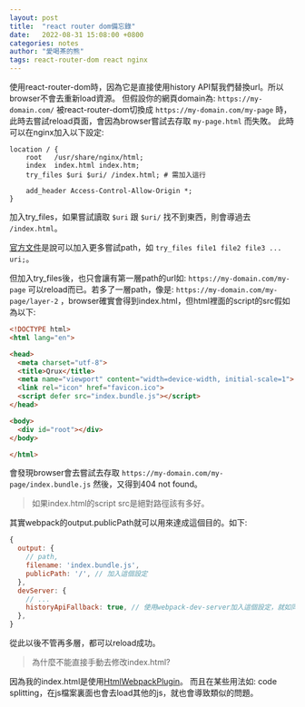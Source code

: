 ```yaml
---
layout: post
title:  "react router dom備忘錄"
date:   2022-08-31 15:08:00 +0800
categories: notes
author: "愛喝茶的熊"
tags: react-router-dom react nginx
---
```


使用react-router-dom時，因為它是直接使用history API幫我們替換url。所以browser不會去重新load資源。
但假設你的網頁domain為: `https://my-domain.com/` 被react-router-dom切換成 `https://my-domain.com/my-page` 時，此時去嘗試reload頁面，會因為browser嘗試去存取 `my-page.html` 而失敗。
此時可以在nginx加入以下設定:

```
location / {
    root   /usr/share/nginx/html;
    index  index.html index.htm;
    try_files $uri $uri/ /index.html; # 需加入這行

    add_header Access-Control-Allow-Origin *;
}
```

加入try_files，如果嘗試讀取 `$uri` 跟 `$uri/` 找不到東西，則會導過去 `/index.html`。

[官方文件](http://nginx.org/en/docs/http/ngx_http_core_module.html#try_files)是說可以加入更多嘗試path，如 `try_files file1 file2 file3 ... uri;`。

但加入try_files後，也只會讓有第一層path的url如: `https://my-domain.com/my-page` 可以reload而已。若多了一層path，像是: `https://my-domain.com/my-page/layer-2` ，browser確實會得到index.html，但html裡面的script的src假如為以下:

```html
<!DOCTYPE html>
<html lang="en">

<head>
  <meta charset="utf-8">
  <title>Qrux</title>
  <meta name="viewport" content="width=device-width, initial-scale=1">
  <link rel="icon" href="favicon.ico">
  <script defer src="index.bundle.js"></script>
</head>

<body>
  <div id="root"></div>
</body>

</html>
```

會發現browser會去嘗試去存取 `https://my-domain.com/my-page/index.bundle.js` 然後，又得到404 not found。
> 如果index.html的script src是絕對路徑該有多好。

其實webpack的output.publicPath就可以用來達成這個目的。如下:

```js
{
  output: {
    // path,
    filename: 'index.bundle.js',
    publicPath: '/', // 加入這個設定
  },
  devServer: {
    // ...
    historyApiFallback: true, // 使用webpack-dev-server加入這個設定，就如同try_files
  },
}
```

從此以後不管再多層，都可以reload成功。

> 為什麼不能直接手動去修改index.html?

因為我的index.html是使用[HtmlWebpackPlugin](https://webpack.js.org/plugins/html-webpack-plugin/)。
而且在某些用法如: code splitting，在js檔案裏面也會去load其他的js，就也會導致類似的問題。